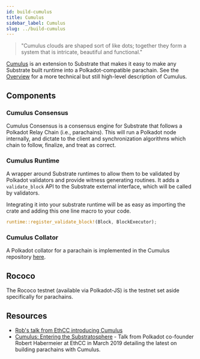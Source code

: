 ```yaml
---
id: build-cumulus
title: Cumulus
sidebar_label: Cumulus
slug: ../build-cumulus
---
```


<!-- page being updated -->

> "Cumulus clouds are shaped sort of like dots; together they form a system that is intricate,
> beautiful and functional."

[Cumulus](https://github.com/paritytech/cumulus) is an extension to Substrate that makes it easy to
make any Substrate built runtime into a Polkadot-compatible parachain. See the
[Overview](https://github.com/paritytech/cumulus/blob/master/docs/overview.md) for a more technical
but still high-level description of Cumulus.

## Components

### Cumulus Consensus

Cumulus Consensus is a consensus engine for Substrate that follows a Polkadot Relay Chain (i.e.,
parachains). This will run a Polkadot node internally, and dictate to the client and synchronization
algorithms which chain to follow, finalize, and treat as correct.

### Cumulus Runtime

A wrapper around Substrate runtimes to allow them to be validated by Polkadot validators and provide
witness generating routines. It adds a `validate_block` API to the Substrate external interface,
which will be called by validators.

Integrating it into your substrate runtime will be as easy as importing the crate and adding this
one line macro to your code.

```rust
runtime::register_validate_block!(Block, BlockExecutor);
```

### Cumulus Collator

A Polkadot collator for a parachain is implemented in the Cumulus repository
[here](https://github.com/paritytech/cumulus/tree/master/client/collator).

## Rococo

The Rococo testnet (available via Polkadot-JS) is the testnet set aside specifically for parachains.

## Resources

- [Rob's talk from EthCC introducing Cumulus](https://www.youtube.com/watch?v=thgtXq5YMOo)
- [Cumulus: Entering the Substratosphere](https://www.youtube.com/watch?v=thgtXq5YMOo) - Talk from
  Polkadot co-founder Robert Habermeier at EthCC in March 2019 detailing the latest on building
  parachains with Cumulus.
